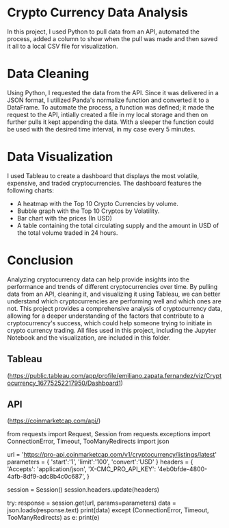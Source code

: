 
# **Crypto Currency Data Analysis**
In this project, I used Python to pull data from an API, automated the process, added a column to show when the pull was made and then saved it all to a local CSV file for visualization.

# **Data Cleaning**
Using Python, I requested the data from the API. Since it was delivered in a JSON format, I utilized Panda's normalize function and converted it to a DataFrame. To automate the process, a function was defined; it made the request to the API, intially created a file in my local storage and then on further pulls it kept appending the data. With a sleeper the function could be used with the desired time interval, in my case every 5 minutes.

# **Data Visualization**
I used Tableau to create a dashboard that displays the most volatile, expensive, and traded cryptocurrencies. The dashboard features the following charts:
- A heatmap with the Top 10 Crypto Currencies by volume.
- Bubble graph with the Top 10 Cryptos by Volatility.
- Bar chart with the prices (In USD)
- A table containing the total circulating supply and the amount in USD of the total volume traded in 24 hours.

# **Conclusion**
Analyzing cryptocurrency data can help provide insights into the performance and trends of different cryptocurrencies over time. By pulling data from an API, cleaning it, and visualizing it using Tableau, we can better understand which cryptocurrencies are performing well and which ones are not. This project provides a comprehensive analysis of cryptocurrency data, allowing for a deeper understanding of the factors that contribute to a cryptocurrency's success, which could help someone trying to initiate in crypto currency trading. All files used in this project, including the Jupyter Notebook and the visualization, are included in this folder.

## Tableau

(https://public.tableau.com/app/profile/emiliano.zapata.fernandez/viz/Cryptocurrency_16775252217950/Dashboard1)


## API 

(https://coinmarketcap.com/api/)

from requests import Request, Session
from requests.exceptions import ConnectionError, Timeout, TooManyRedirects
import json

url = 'https://pro-api.coinmarketcap.com/v1/cryptocurrency/listings/latest'
parameters = {
  'start':'1',
  'limit':'100',
  'convert':'USD'
}
headers = {
  'Accepts': 'application/json',
  'X-CMC_PRO_API_KEY': '4eb0bfde-4800-4afb-8df9-adc8b4c0c687',
}

session = Session()
session.headers.update(headers)

try:
  response = session.get(url, params=parameters)
  data = json.loads(response.text)
  print(data)
except (ConnectionError, Timeout, TooManyRedirects) as e:
  print(e)

